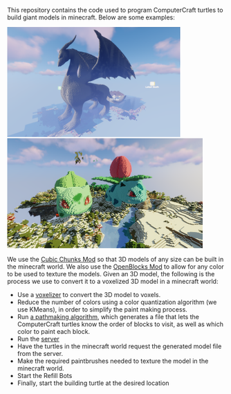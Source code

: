 This repository contains the code used to program ComputerCraft turtles to build giant models in minecraft. Below are some examples:

<img src="DragonShaders.png" width="400">

<img src="BulbasaurIvysaur.png" width="452">

We use the [Cubic Chunks Mod](https://www.curseforge.com/minecraft/mc-mods/opencubicchunks) so that 3D models of any size can be built in the minecraft world. We also use the [OpenBlocks Mod](https://www.curseforge.com/minecraft/mc-mods/openblocks) to allow for any color to be used to texture the models. Given an 3D model, the following is the process we use to convert it to a voxelized 3D model in a minecraft world:

* Use a [voxelizer](https://drububu.com/miscellaneous/voxelizer/?out=obj) to convert the 3D model to voxels.
* Reduce the number of colors using a color quantization algorithm (we use KMeans), in order to simplify the paint making process.
* Run [a pathmaking algorithm](makeFullColorModel.py), which generates a file that lets the ComputerCraft turtles know the order of blocks to visit, as well as which color to paint each block.
* Run the [server](server.py)
* Have the turtles in the minecraft world request the generated model file from the server.
* Make the required paintbrushes needed to texture the model in the minecraft world.
* Start the Refill Bots
* Finally, start the building turtle at the desired location


